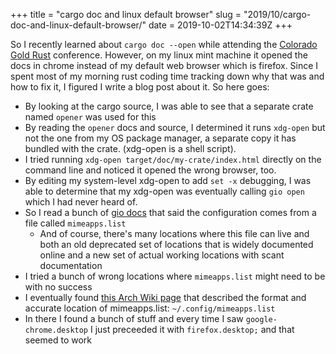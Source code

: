 +++
title = "cargo doc and linux default browser"
slug = "2019/10/cargo-doc-and-linux-default-browser/"
date = 2019-10-02T14:34:39Z
+++

So I recently learned about `cargo doc --open` while attending the [Colorado Gold Rust](https://www.cogoldrust.com) conference. However, on my linux mint machine it opened the docs in chrome instead of my default web browser which is firefox. Since I spent most of my morning rust coding time tracking down why that was and how to fix it, I figured I write a blog post about it. So here goes:

- By looking at the cargo source, I was able to see that a separate crate named `opener` was used for this
- By reading the `opener` docs and source, I determined it runs `xdg-open` but not the one from my OS package manager, a separate copy it has bundled with the crate. (xdg-open is a shell script).
- I tried running `xdg-open target/doc/my-crate/index.html` directly on the command line and noticed it opened the wrong browser, too.
- By editing my system-level xdg-open to add `set -x` debugging, I was able to determine that my xdg-open was eventually calling `gio open` which I had never heard of.
- So I read a bunch of [gio docs](https://developer.gnome.org/gio/stable/gio.html) that said the configuration comes from a file called `mimeapps.list`
  - And of course, there's many locations where this file can live and both an old deprecated set of locations that is widely documented online and a new set of actual working locations with scant documentation
- I tried a bunch of wrong locations where `mimeapps.list` might need to be with no success
- I eventually found [this Arch Wiki page](https://wiki.archlinux.org/index.php/XDG_MIME_Applications#mimeapps.list) that described the format and accurate location of mimeapps.list: `~/.config/mimeapps.list`
- In there I found a bunch of stuff and every time I saw `google-chrome.desktop` I just preceeded it with `firefox.desktop;` and that seemed to work
